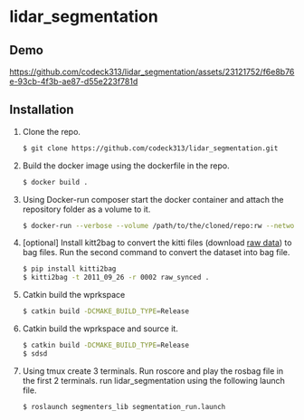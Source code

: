# lidar_segmentation

## Demo

https://github.com/codeck313/lidar_segmentation/assets/23121752/f6e8b76e-93cb-4f3b-ae87-d55e223f781d




## Installation

1. Clone the repo.
   ```sh
   $ git clone https://github.com/codeck313/lidar_segmentation.git
   ```
2. Build the docker image using the dockerfile in the repo. 
   ```sh
   $ docker build .
   ```
   
3. Using Docker-run composer start the docker container and attach the repository folder as a volume to it.
	 ```sh
   $ docker-run --verbose --volume /path/to/the/cloned/repo:rw --network host ros:noetic-full
   ```
4. [optional] Install kitt2bag to convert the kitti files (download [raw data](https://www.cvlibs.net/datasets/kitti/raw_data.php)) to bag files. Run the second command to convert the dataset into bag file. 
   ```sh
   $ pip install kitti2bag
   $ kitti2bag -t 2011_09_26 -r 0002 raw_synced .
   ```

5. Catkin build the wprkspace
	 ```sh
	 $ catkin build -DCMAKE_BUILD_TYPE=Release
	``` 

6. Catkin build the wprkspace and source it.
	 ```sh
	 $ catkin build -DCMAKE_BUILD_TYPE=Release
	 $ sdsd
	``` 
6. Using tmux create 3 terminals. Run roscore and play the rosbag file in the first 2 terminals. run lidar_segmentation using the following launch file.
	 ```sh
	 $ roslaunch segmenters_lib segmentation_run.launch
	``` 
	

